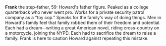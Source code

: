 **Frank** the step-father, 59: Howard's father figure.
Peaked as a college quarterback who never went pro.
Works for a private security patrol company as a "toy cop."
Speaks for the family's way of doing things.
Men in Howard's family feel that family robbed them of their freedom and potential.
Each had a dream--writing a great American novel, riding cross-country on a motorcycle, joining the NYPD.
Each had to sacrifice the dream to raise a family.
Frank is here to caution Howard against repeating this mistake.

